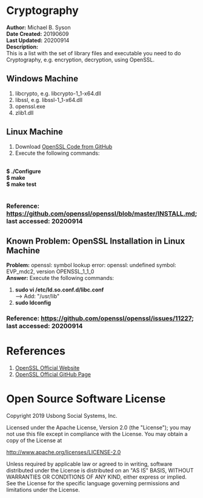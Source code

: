 # Cryptography
<b>Author:</b> Michael B. Syson<br />
<b>Date Created:</b> 20190609<br />
<b>Last Updated:</b> 20200914<br />
<b>Description:</b><br />
This is a list with the set of library files and executable you need to do Cryptography, e.g. encryption, decryption, using OpenSSL.

## Windows Machine
1) libcrypto, e.g. libcrypto-1_1-x64.dll
2) libssl, e.g. libssl-1_1-x64.dll
3) openssl.exe
4) zlib1.dll

## Linux Machine
1) Download [OpenSSL Code from GitHub](https://github.com/openssl/openssl)
2) Execute the following commands:
<br/>
<b>$ ./Configure</b><br/>
<b>$ make</b><br/>
<b>$ make test</b><br/>
<br/>

### Reference: https://github.com/openssl/openssl/blob/master/INSTALL.md; last accessed: 20200914

## Known Problem: OpenSSL Installation in Linux Machine
<b>Problem:</b> openssl: symbol lookup error: openssl: undefined symbol: EVP_mdc2, version OPENSSL_1_1_0<br/>
<b>Answer:</b> Execute the following commands:<br/>
1) <b>sudo vi  /etc/ld.so.conf.d/libc.conf</b><br/>
--> Add: "/usr/lib"<br/>
2) <b>sudo ldconfig</b><br/>

### Reference: https://github.com/openssl/openssl/issues/11227; last accessed: 20200914

# References
1) [OpenSSL Official Website](https://www.openssl.org)<br />
2) [OpenSSL Official GitHub Page](https://github.com/openssl/openssl)<br />

# Open Source Software License
Copyright 2019 Usbong Social Systems, Inc.

Licensed under the Apache License, Version 2.0 (the "License"); you may not use this file except in compliance with the License. You may obtain a copy of the License at

   http://www.apache.org/licenses/LICENSE-2.0
  
Unless required by applicable law or agreed to in writing, software distributed under the License is distributed on an "AS IS" BASIS, WITHOUT WARRANTIES OR CONDITIONS OF ANY KIND, either express or implied. See the License for the specific language governing permissions and limitations under the License.
